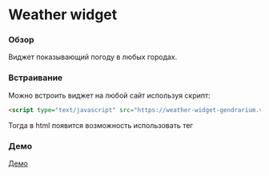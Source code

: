 # Weather widget

### Обзор

Виджет показывающий погоду в любых городах.

### Встраивание

Можно встроить виджет на любой сайт используя скрипт:

```html
<script type="text/javascript" src="https://weather-widget-gendrarium.vercel.app/main.js"></script>
```

Тогда в html появится возможность использовать тег <weather-widget></weather-widget>

### Демо

[Демо](https://weather-widget-gendrarium.vercel.app/)
